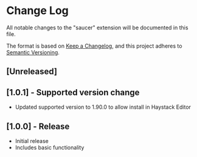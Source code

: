 # Change Log

All notable changes to the "saucer" extension will be documented in this file.

The format is based on [Keep a Changelog](https://keepachangelog.com/en/1.1.0/),
and this project adheres to [Semantic Versioning](https://semver.org/spec/v2.0.0.html).

## [Unreleased]

## [1.0.1] - Supported version change

- Updated supported version to 1.90.0 to allow install in Haystack Editor

## [1.0.0] - Release

- Initial release
- Includes basic functionality
